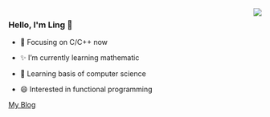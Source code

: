 <!--
**shaijing/shaijing** is a ✨ _special_ ✨ repository because its `README.md` (this file) appears on your GitHub profile.
Here are some ideas to get you started:
- 🔭 I’m currently working on ...
- 🌱 I’m currently learning ...
- 👯 I’m looking to collaborate on ...
- 🤔 I’m looking for help with ...
- 💬 Ask me about ...
- 📫 How to reach me: ...
- 😄 Pronouns: ...
- ⚡ Fun fact: ...
-->
<img align="right" src="https://github-readme-stats.vercel.app/api?username=shaijing&show_icons=true&icon_color=CE1D2D&text_color=718096&bg_color=ffffff&hide_title=true" />

### Hello, I'm Ling 👋

- :orange_book: Focusing on C/C++ now

- ✨ I’m currently learning mathematic

- 🌱 Learning basis of computer science

- 😄 Interested in functional programming

[My Blog](https://www.etamin.xyz)
